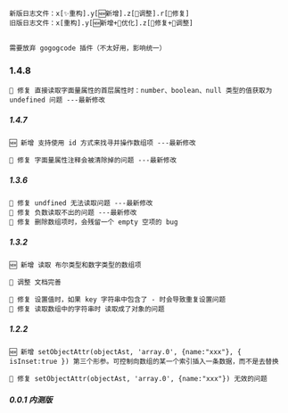 
    新版日志文件：x[✨重构].y[🆕新增].z[🤔调整].r[🐞修复]
    旧版日志文件：x[重构].y[🆕新增+💄优化].z[🐞修复+🤔调整]


    需要放弃 gogogcode 插件（不太好用，影响统一）


### 1.4.8

    🐞 修复 直接读取字面量属性的首层属性时：number、boolean、null 类型的值获取为 undefined 问题 ---最新修改

##### 1.4.7

    🆕 新增 支持使用 id 方式来找寻并操作数组项 ---最新修改
        
    🐞 修复 字面量属性注释会被清除掉的问题 ---最新修改

##### 1.3.6

    🐞 修复 undfined 无法读取问题 ---最新修改
    🐞 修复 负数读取不出的问题 ---最新修改
    🐞 修复 删除数组项时，会残留一个 empty 空项的 bug

##### 1.3.2 

    🆕 新增 读取 布尔类型和数字类型的数组项

    💄 调整 文档完善

    🐞 修复 设置值时，如果 key 字符串中包含了 - 时会导致重复设置问题
    🐞 修复 读取数组中的字符串时 读取成了对象的问题

##### 1.2.2
 
    🆕 新增 setObjectAttr(objectAst, 'array.0', {name:"xxx"}, { isInset:true }) 第三个形参。可控制向数组的某一个索引插入一条数据，而不是去替换

    🐞 修复 setObjectAttr(objectAst, 'array.0', {name:"xxx"}) 无效的问题


##### 0.0.1 内测版

    